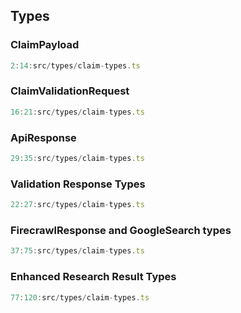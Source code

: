 ## Types

### ClaimPayload
```startLine:endLine:src/types/claim-types.ts
2:14:src/types/claim-types.ts
```

### ClaimValidationRequest
```startLine:endLine:src/types/claim-types.ts
16:21:src/types/claim-types.ts
```

### ApiResponse<T>
```startLine:endLine:src/types/claim-types.ts
29:35:src/types/claim-types.ts
```

### Validation Response Types
```startLine:endLine:src/types/claim-types.ts
22:27:src/types/claim-types.ts
```

### FirecrawlResponse and GoogleSearch types
```startLine:endLine:src/types/claim-types.ts
37:75:src/types/claim-types.ts
```

### Enhanced Research Result Types
```startLine:endLine:src/types/claim-types.ts
77:120:src/types/claim-types.ts
```

